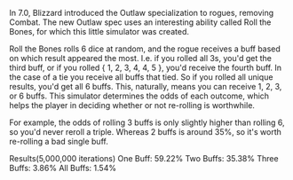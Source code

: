 In 7.0, Blizzard introduced the Outlaw specialization to rogues, removing Combat. The new Outlaw spec uses an interesting ability called Roll the Bones, for which this little simulator was created. 

Roll the Bones rolls 6 dice at random, and the rogue receives a buff based on which result appeared the most. I.e. if you rolled all 3s, you'd get the third buff, or if you rolled { 1, 2, 3, 4, 4, 5 }, you'd receive the fourth buff. In the case of a tie you receive all buffs that tied. So if you rolled all unique results, you'd get all 6 buffs. This, naturally, means you can receive 1, 2, 3, or 6 buffs. This simulator determines the odds of each outcome, which helps the player in deciding whether or not re-rolling is worthwhile. 

For example, the odds of rolling 3 buffs is only slightly higher than rolling 6, so you'd never reroll a triple. Whereas 2 buffs is around 35%, so it's worth re-rolling a bad single buff. 

Results(5,000,000 iterations)
One Buff: 59.22%
Two Buffs: 35.38%
Three Buffs: 3.86%
All Buffs: 1.54%
